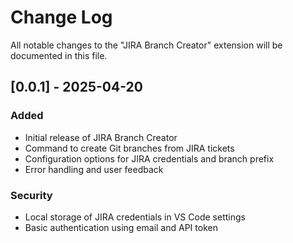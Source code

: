 # Change Log

All notable changes to the "JIRA Branch Creator" extension will be documented in this file.

## [0.0.1] - 2025-04-20

### Added
- Initial release of JIRA Branch Creator
- Command to create Git branches from JIRA tickets
- Configuration options for JIRA credentials and branch prefix
- Error handling and user feedback

### Security
- Local storage of JIRA credentials in VS Code settings
- Basic authentication using email and API token